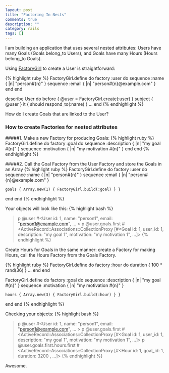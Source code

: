 ```yaml
---
layout: post
title: "Factoring In Nests"
comments: true
description: ""
category: rails
tags: []
---
```


I am building an application that uses several nested attributes: Users have many Goals (Goals belong_to Users), and Goals have many Hours (Hours belong_to Goals).

Using [FactoryGirl](https://github.com/thoughtbot/factory_girl) to create a User is straightforward:

{% highlight ruby %}
FactoryGirl.define do
  factory :user do
    sequence :name  { |n| "person#{n}" }
    sequence :email { |n| "person#{n}@example.com" }
  end
end

describe User do
  before  { @user = FactoryGirl.create(:user) }
  subject { @user }
  it { should respond_to(:name) }
  ...
end {% endhighlight %}

How do I create Goals that are linked to the User?
### How to create Factories for nested attributes

#####1. Make a new Factory for producing Goals:
{% highlight ruby %}
FactoryGirl.define do
  factory :goal do
    sequence :description { |n| "my goal #{n}" }
    sequence :motivation  { |n| "my motivation #{n}" }
  end
end {% endhighlight %}

#####2. Call the Goal Factory from the User Factory and store the Goals in an Array
{% highlight ruby %}
FactoryGirl.define do
  factory :user do
    sequence :name { |n| "person#{n}" }
    sequence :email { |n| "person#{n}@example.com" }

    goals { Array.new(1) { FactoryGirl.build(:goal) } }

  end
end {% endhighlight %}

Your objects will look like this:
{% highlight bash %}
> p @user
#<User id: 1, name: "person1", email: "person1@example.com", ... >
> p @user.goals.first
#<ActiveRecord::Associations::CollectionProxy [#<Goal id: 1, user_id: 1, description: "my goal 1", motivation: "my motivation 1", ...]> {% endhighlight %}

Create Hours for Goals in the same manner: create a Factory for making Hours, call the Hours Factory from the Goals Factory.

{% highlight ruby %}
FactoryGirl.define do
  factory :hour do
    duration { 100 * rand(36) }
    ...
  end
end

FactoryGirl.define do
  factory :goal do
    sequence :description { |n| "my goal #{n}" }
    sequence :motivation  { |n| "my motivation #{n}" }

    hours { Array.new(3) { FactoryGirl.build(:hour) } }
  end
end {% endhighlight %}

Checking your objects:
{% highlight bash %}
> p @user
#<User id: 1, name: "person1", email: "person1@example.com", ... >
> p @user.goals.first
#<ActiveRecord::Associations::CollectionProxy [#<Goal id: 1, user_id: 1, description: "my goal 1", motivation: "my motivation 1", ...]>
> p @user.goals.first.hours.first
#<ActiveRecord::Associations::CollectionProxy [#<Hour id: 1, goal_id: 1, duration: 3200 , ...]> {% endhighlight %}

Awesome.

